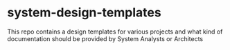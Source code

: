 # system-design-templates
This repo contains a design templates for various projects and what kind of documentation should be provided by System Analysts or Architects
